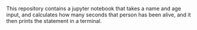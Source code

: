 This repository contains a jupyter notebook that takes a name and age input, and calculates how many seconds that person has been alive, and it then prints the statement in a terminal.